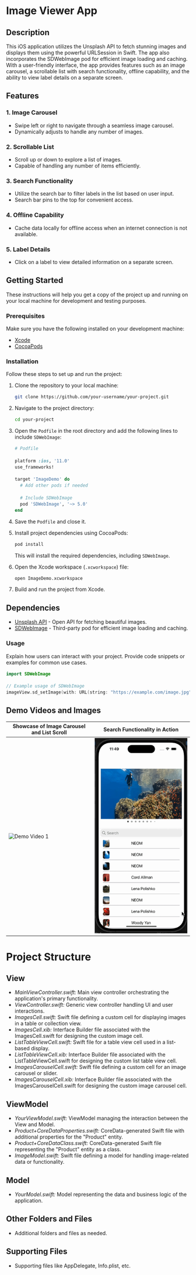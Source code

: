 
# Image Viewer App

## Description
This iOS application utilizes the Unsplash API to fetch stunning images and displays them using the powerful URLSession in Swift. The app also incorporates the SDWebImage pod for efficient image loading and caching. With a user-friendly interface, the app provides features such as an image carousel, a scrollable list with search functionality, offline capability, and the ability to view label details on a separate screen.

## Features

### 1. Image Carousel

- Swipe left or right to navigate through a seamless image carousel.
- Dynamically adjusts to handle any number of images.

### 2. Scrollable List

- Scroll up or down to explore a list of images.
- Capable of handling any number of items efficiently.

### 3. Search Functionality

- Utilize the search bar to filter labels in the list based on user input.
- Search bar pins to the top for convenient access.

### 4. Offline Capability

- Cache data locally for offline access when an internet connection is not available.

### 5. Label Details

- Click on a label to view detailed information on a separate screen.





## Getting Started

These instructions will help you get a copy of the project up and running on your local machine for development and testing purposes.

### Prerequisites

Make sure you have the following installed on your development machine:

- [Xcode](https://developer.apple.com/xcode/)
- [CocoaPods](https://cocoapods.org/)

 
### Installation

Follow these steps to set up and run the project:

1. Clone the repository to your local machine:

   ```bash
   git clone https://github.com/your-username/your-project.git
   ```

2. Navigate to the project directory:

   ```bash
   cd your-project
   ```

3. Open the `Podfile` in the root directory and add the following lines to include `SDWebImage`:

   ```ruby
   # Podfile

   platform :ios, '11.0'
   use_frameworks!

   target 'ImageDemo' do
     # Add other pods if needed

     # Include SDWebImage
     pod 'SDWebImage', '~> 5.0'
   end
   ```

4. Save the `Podfile` and close it.

5. Install project dependencies using CocoaPods:

   ```bash
   pod install
   ```

   This will install the required dependencies, including `SDWebImage`.

6. Open the Xcode workspace (`.xcworkspace`) file:

   ```bash
   open ImageDemo.xcworkspace
   ```

7. Build and run the project from Xcode.

 ## Dependencies

- [Unsplash API](https://unsplash.com/developers) - Open API for fetching beautiful images.
- [SDWebImage](https://github.com/SDWebImage/SDWebImage) - Third-party pod for efficient image loading and caching.
  
### Usage

Explain how users can interact with your project. Provide code snippets or examples for common use cases.

```swift
import SDWebImage

// Example usage of SDWebImage
imageView.sd_setImage(with: URL(string: "https://example.com/image.jpg"), placeholderImage: UIImage(named: "placeholder"))
```









## Demo Videos and Images
| Showcase of Image Carousel and List Scroll                       |   Search Functionality in Action                      |
| ----------------------------------- | ----------------------------------- |
| ![Demo Video 1](https://github.com/rohit-dseu/1/blob/main/WhatsApp%20Video%202024-01-20%20at%2011.50.24%20PM.gif) | ![Demo Video 2](https://github.com/rohit-dseu/1/blob/main/WhatsApp%20Video%202024-01-20%20at%2011.49.47%20PM.gif)|





# Project Structure

## View
- *MainViewController.swift:* Main view controller orchestrating the application's primary functionality.
- *ViewController.swift:* Generic view controller handling UI and user interactions.
- *ImagesCell.swift:* Swift file defining a custom cell for displaying images in a table or collection view.
- *ImagesCell.xib:* Interface Builder file associated with the ImagesCell.swift for designing the custom image cell.
- *ListTableViewCell.swift:* Swift file for a table view cell used in a list-based display.
- *ListTableViewCell.xib:* Interface Builder file associated with the ListTableViewCell.swift for designing the custom list table view cell.
- *ImagesCarouselCell.swift:* Swift file defining a custom cell for an image carousel or slider.
- *ImagesCarouselCell.xib:* Interface Builder file associated with the ImagesCarouselCell.swift for designing the custom image carousel cell.

## ViewModel
- *YourViewModel.swift:* ViewModel managing the interaction between the View and Model.
- *Product+CoreDataProperties.swift:* CoreData-generated Swift file with additional properties for the "Product" entity.
- *Product+CoreDataClass.swift:* CoreData-generated Swift file representing the "Product" entity as a class.
- *ImageModel.swift:* Swift file defining a model for handling image-related data or functionality.

## Model
- *YourModel.swift:* Model representing the data and business logic of the application.

## Other Folders and Files
- Additional folders and files as needed.

## Supporting Files
- Supporting files like AppDelegate, Info.plist, etc.
